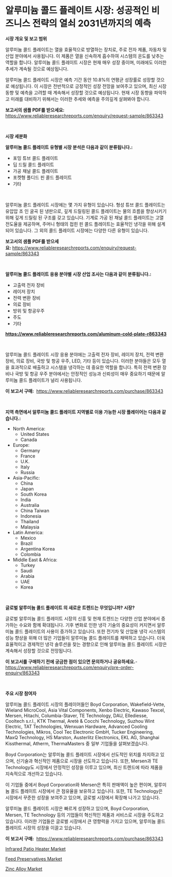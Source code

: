 <p><h1>알루미늄 콜드 플레이트 시장: 성공적인 비즈니스 전략의 열쇠 2031년까지의 예측</h1></p><p><strong>시장 개요 및 보고 범위</strong></p>
<p><p>알루미늄 콜드 플레이트는 열을 효율적으로 방열하는 장치로, 주로 전자 제품, 자동차 및 산업 분야에서 사용됩니다. 이 제품은 열을 신속하게 흡수하여 시스템의 온도를 낮추는 역할을 합니다. 알루미늄 콜드 플레이트 시장은 현재 매우 성장 중이며, 미래에도 이러한 추세가 계속될 것으로 예상됩니다. </p><p>알루미늄 콜드 플레이트 시장은 예측 기간 동안 10.8%의 연평균 성장률로 성장할 것으로 예상됩니다. 이 시장은 전반적으로 긍정적인 성장 전망을 보여주고 있으며, 최신 시장 동향 및 예측을 고려할 때 계속해서 성장할 것으로 예상됩니다. 현재 시장 동향을 파악하고 미래를 대비하기 위해서는 이러한 추세와 예측을 주의깊게 살펴봐야 합니다.</p></p>
<p><strong>보고서의 샘플 PDF를 받으세요:</strong> <a href="https://www.reliableresearchreports.com/enquiry/request-sample/863343">https://www.reliableresearchreports.com/enquiry/request-sample/863343</a></p>
<p>&nbsp;</p>
<p><strong>시장 세분화</strong></p>
<p><strong>알루미늄 콜드 플레이트 유형별 시장 분석은 다음과 같이 분류됩니다.:</strong></p>
<p><ul><li>포밍 튜브 콜드 플레이트</li><li>딥 드릴 콜드 플레이트</li><li>가공 채널 콜드 플레이트</li><li>포켓형 폴디드 핀 콜드 플레이트</li><li>기타</li></ul></p>
<p>&nbsp;</p>
<p><p>알루미늄 콜드 플레이트 시장에는 몇 가지 유형이 있습니다. 형성 튜브 콜드 플레이트는 유압압 조 인 굴곡 된 냉판으로, 깊게 드릴링된 콜드 플레이트는 물의 흐름을 향상시키기 위해 깊게 드릴링 된 구조를 갖고 있습니다. 기계로 가공 된 채널 콜드 플레이트는 고열전도율을 제공하며, 주머니 형태의 접힌 핀 콜드 플레이트는 효율적인 냉각을 위해 설계되어 있습니다. 그 외의 콜드 플레이트 시장에는 다양한 다른 유형이 있습니다.</p></p>
<p><strong>보고서의 샘플 PDF를 받으세요:</strong>&nbsp;<a href="https://www.reliableresearchreports.com/enquiry/request-sample/863343">https://www.reliableresearchreports.com/enquiry/request-sample/863343</a></p>
<p>&nbsp;</p>
<p><strong> 알루미늄 콜드 플레이트 응용 분야별 시장 산업 조사는 다음과 같이 분류됩니다.:</strong></p>
<p><ul><li>고출력 전자 장비</li><li>레이저 장치</li><li>전력 변환 장비</li><li>의료 장비</li><li>방위 및 항공우주</li><li>주도</li><li>기타</li></ul></p>
<p><strong><a href="https://www.reliableresearchreports.com/aluminum-cold-plate-r863343">https://www.reliableresearchreports.com/aluminum-cold-plate-r863343</a></strong></p>
<p>&nbsp;</p>
<p><p>알루미늄 콜드 플레이트 시장 응용 분야에는 고출력 전자 장비, 레이저 장치, 전력 변환 장비, 의료 장비, 국방 및 항공 우주, LED, 기타 등이 있습니다. 이러한 분야들은 모두 열을 효과적으로 배출하고 시스템을 냉각하는 데 중요한 역할을 합니다. 특히 전력 변환 장비나 국방 및 항공 우주 분야에서는 안정적인 성능과 신뢰성이 매우 중요하기 때문에 알루미늄 콜드 플레이트가 널리 사용됩니다.</p></p>
<p><strong>이 보고서 구매:</strong>&nbsp; <a href="https://www.reliableresearchreports.com/purchase/863343">https://www.reliableresearchreports.com/purchase/863343</a></p>
<p>&nbsp;</p>
<p><strong>지역 측면에서 알루미늄 콜드 플레이트 지역별로 이용 가능한 시장 플레이어는 다음과 같습니다.:</strong></p>
<p><ul>
    <li>
        North America:
        <ul>
            <li>United States</li>
            <li>Canada</li>
        </ul>
    </li>
    <li>
        Europe:
        <ul>
            <li>Germany</li>
            <li>France</li>
            <li>U.K.</li>
            <li>Italy</li>
            <li>Russia</li>
        </ul>
    </li>
    <li>
        Asia-Pacific:
        <ul>
            <li>China</li>
            <li>Japan</li>
            <li>South Korea</li>
            <li>India</li>
            <li>Australia</li>
            <li>China Taiwan</li>
            <li>Indonesia</li>
            <li>Thailand</li>
            <li>Malaysia</li>
        </ul>
    </li>
    <li>
        Latin America:
        <ul>
            <li>Mexico</li>
            <li>Brazil</li>
            <li>Argentina Korea</li>
            <li>Colombia</li>
        </ul>
    </li>
    <li>
        Middle East & Africa:
        <ul>
            <li>Turkey</li>
            <li>Saudi</li>
            <li>Arabia</li>
            <li>UAE</li>
            <li>Korea</li>
        </ul>
    </li>
    </ul></p>
<p>&nbsp;</p>
<p><strong>글로벌 알루미늄 콜드 플레이트 의 새로운 트렌드는 무엇입니까? 시장?</strong></p>
<p><p>글로벌 알루미늄 콜드 플레이트 시장의 신흥 및 현재 트렌드는 다양한 산업 분야에서 증가하는 수요와 함께 확대됩니다. 기후 변화로 인한 냉각 기술의 중요성이 커지면서 알루미늄 콜드 플레이트의 사용이 증가하고 있습니다. 또한 전기차 및 산업용 냉각 시스템의 성능 향상을 위해 더 많은 기업들이 알루미늄 콜드 플레이트를 채택하고 있습니다. 더욱 효율적이고 경제적인 냉각 솔루션을 찾는 경향으로 인해 알루미늄 콜드 플레이트 시장은 계속해서 성장할 것으로 전망됩니다.</p></p>
<p><strong>이 보고서를 구매하기 전에 궁금한 점이 있으면 문의하거나 공유하세요.</strong>- <a href="https://www.reliableresearchreports.com/enquiry/pre-order-enquiry/863343">https://www.reliableresearchreports.com/enquiry/pre-order-enquiry/863343</a></p>
<p>&nbsp;</p>
<p><strong>주요 시장 참여자</strong></p>
<p><p>알루미늄 콜드 플레이트 시장의 플레이어들인 Boyd Corporation, Wakefield-Vette, Wieland MicroCool, Asia Vital Components, Xenbo Electric, Kawaso Texcel, Mersen, Hitachi, Columbia-Staver, TE Technology, DAU, Ellediesse, Cooltech s.r.l., KTK Thermal, Aretè & Cocchi Technology, Suzhou Wint Electric, TAT Technologies, Wenxuan Hardware, Advanced Cooling Technologies, Mikros, Cool Tec Electronic GmbH, Tucker Engineering, MaxQ Technology, HS Marston, Austerlitz Electronics, EKL AG, Shanghai Kissthermal, Atherm, ThermaMasters 중 일부 기업들을 살펴보겠습니다.</p><p>Boyd Corporation는 알루미늄 콜드 플레이트 시장에서 선도적인 위치를 차지하고 있으며, 신기술과 혁신적인 제품으로 시장을 선도하고 있습니다. 또한, Mersen과 TE Technology도 시장에서 안정적인 성장을 이루고 있으며, 최신 트렌드에 따라 제품을 지속적으로 개선하고 있습니다.</p><p>이 기업들 중에서 Boyd Corporation와 Mersen은 특히 판매액이 높은 편이며, 알루미늄 콜드 플레이트 시장에서 큰 점유율을 보유하고 있습니다. 또한, TE Technology은 시장에서 꾸준한 성장을 보여주고 있으며, 글로벌 시장에서 확장해 나가고 있습니다.</p><p>알루미늄 콜드 플레이트 시장은 빠르게 성장하고 있으며, Boyd Corporation, Mersen, TE Technology 등의 기업들이 혁신적인 제품과 서비스로 시장을 주도하고 있습니다. 이러한 기업들은 글로벌 시장에서 큰 영향력을 가지고 있으며, 알루미늄 콜드 플레이트 시장의 성장을 이끌고 있습니다.</p></p>
<p><strong>이 보고서 구매:</strong>&nbsp;&nbsp;<a href="https://www.reliableresearchreports.com/purchase/863343">https://www.reliableresearchreports.com/purchase/863343</a></p>
<p><p><a href="https://butternut-bug-553.notion.site/Infrared-Patio-Heater-Market-Research-Report-Provides-Critical-Insights-that-can-help-Shape-Business-3463fab1369143af8e24fe947a6c6866">Infrared Patio Heater Market</a></p><p><a href="https://github.com/Sarissaschmalingtr6fz2739/Market-Research-Report-List-2/blob/main/feed-preservatives-market.md">Feed Preservatives Market</a></p><p><a href="https://invited-way-688.notion.site/Zinc-Alloy-Market-Size-Growth-Outlook-from-2024-to-2031-projecting-at-Market-s-Trends-Analysis-by--9ea37d11e97542b39bab159f77fe83f2">Zinc Alloy Market</a></p></p>